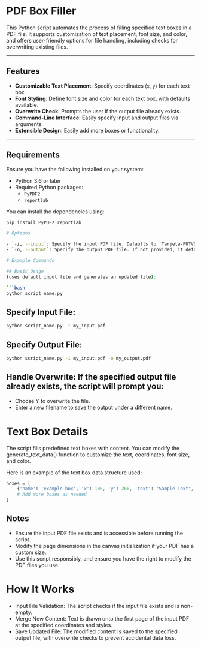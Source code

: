 # PDF Box Filler

This Python script automates the process of filling specified text boxes in a PDF file. It supports customization of text placement, font size, and color, and offers user-friendly options for file handling, including checks for overwriting existing files.

---

## Features

- **Customizable Text Placement**: Specify coordinates (`x`, `y`) for each text box.
- **Font Styling**: Define font size and color for each text box, with defaults available.
- **Overwrite Check**: Prompts the user if the output file already exists.
- **Command-Line Interface**: Easily specify input and output files via arguments.
- **Extensible Design**: Easily add more boxes or functionality.

---

## Requirements

Ensure you have the following installed on your system:

- Python 3.6 or later
- Required Python packages:
  - `PyPDF2`
  - `reportlab`

You can install the dependencies using:

```bash
pip install PyPDF2 reportlab

# Options

- `-i, --input`: Specify the input PDF file. Defaults to `Tarjeta-FUTVOLT-Puntajes_v2.pdf` if not provided.
- `-o, --output`: Specify the output PDF file. If not provided, it defaults to `updated_<input_filename>`.

# Example Commands

## Basic Usage
(uses default input file and generates an updated file):

```bash
python script_name.py
```

## Specify Input File:
```bash
python script_name.py -i my_input.pdf
```
## Specify Output File:

```bash
python script_name.py -i my_input.pdf -o my_output.pdf  
```
## Handle Overwrite: If the specified output file already exists, the script will prompt you:

- Choose Y to overwrite the file.
- Enter a new filename to save the output under a different name.
# Text Box Details
The script fills predefined text boxes with content. You can modify the generate_text_data() function to customize the text, coordinates, font size, and color.

Here is an example of the text box data structure used:

```python
boxes = [  
    {'name': 'example-box', 'x': 100, 'y': 200, 'text': "Sample Text", 'font_size': 12, 'font_color': (0, 0, 0)},  
    # Add more boxes as needed  
]
```
## Notes
- Ensure the input PDF file exists and is accessible before running the script.
- Modify the page dimensions in the canvas initialization if your PDF has a custom size.
- Use this script responsibly, and ensure you have the right to modify the PDF files you use.
# How It Works
- Input File Validation: The script checks if the input file exists and is non-empty.
- Merge New Content: Text is drawn onto the first page of the input PDF at the specified coordinates and styles.
- Save Updated File: The modified content is saved to the specified output file, with overwrite checks to prevent accidental data loss.
